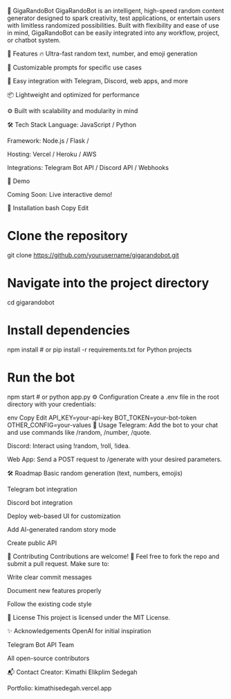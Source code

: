 🤖 GigaRandoBot
GigaRandoBot is an intelligent, high-speed random content generator designed to spark creativity, test applications, or entertain users with limitless randomized possibilities. Built with flexibility and ease of use in mind, GigaRandoBot can be easily integrated into any workflow, project, or chatbot system.

🚀 Features
🔥 Ultra-fast random text, number, and emoji generation

🎯 Customizable prompts for specific use cases

🤝 Easy integration with Telegram, Discord, web apps, and more

📦 Lightweight and optimized for performance

⚙️ Built with scalability and modularity in mind

🛠️ Tech Stack
Language: JavaScript / Python 

Framework: Node.js / Flask / 

Hosting: Vercel / Heroku / AWS

Integrations: Telegram Bot API / Discord API / Webhooks

📸 Demo

Coming Soon: Live interactive demo!

📄 Installation
bash
Copy
Edit
# Clone the repository
git clone https://github.com/yourusername/gigarandobot.git

# Navigate into the project directory
cd gigarandobot

# Install dependencies
npm install   # or pip install -r requirements.txt for Python projects

# Run the bot
npm start     # or python app.py
⚙️ Configuration
Create a .env file in the root directory with your credentials:

env
Copy
Edit
API_KEY=your-api-key
BOT_TOKEN=your-bot-token
OTHER_CONFIG=your-values
🧩 Usage
Telegram: Add the bot to your chat and use commands like /random, /number, /quote.

Discord: Interact using !random, !roll, !idea.

Web App: Send a POST request to /generate with your desired parameters.

🛠️ Roadmap
 Basic random generation (text, numbers, emojis)

 Telegram bot integration

 Discord bot integration

 Deploy web-based UI for customization

 Add AI-generated random story mode

 Create public API

🤝 Contributing
Contributions are welcome! 🚀
Feel free to fork the repo and submit a pull request. Make sure to:

Write clear commit messages

Document new features properly

Follow the existing code style

📃 License
This project is licensed under the MIT License.

✨ Acknowledgements
OpenAI for initial inspiration

Telegram Bot API Team

All open-source contributors

📬 Contact
Creator: Kimathi Elikplim Sedegah

Portfolio: kimathisedegah.vercel.app
